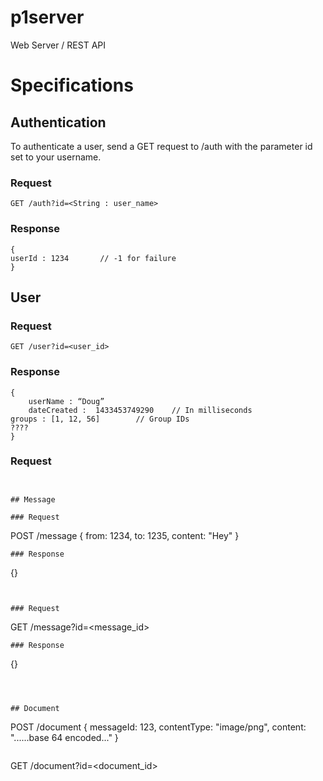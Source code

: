 p1server
========

Web Server / REST API



# Specifications

## Authentication 

To authenticate a user, send a GET request to /auth with the parameter id set to your username. 
### Request
```
GET /auth?id=<String : user_name>
```
### Response
```
{
userId : 1234		// -1 for failure
}
```

## User

### Request
```
GET /user?id=<user_id>
```
### Response
```
{
	userName : “Doug”
	dateCreated :  1433453749290	// In milliseconds
groups : [1, 12, 56]		// Group IDs	
????
}
```
### Request
```


## Message

### Request
```
POST /message
{
  from: 1234,
  to: 1235,
  content: "Hey"
}
```
### Response
```
{}
```


### Request
```
GET /message?id=<message_id>
```
### Response
```
{}
```



## Document

```
POST /document
{
  messageId: 123,
  contentType: "image/png",
  content: "......base 64 encoded..."
}
```

```
GET /document?id=<document_id>
```



